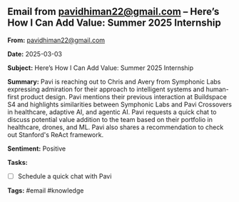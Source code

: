 ## Email from pavidhiman22@gmail.com – Here’s How I Can Add Value: Summer 2025 Internship

**From:** pavidhiman22@gmail.com

**Date:** 2025-03-03

**Subject:** Here’s How I Can Add Value: Summer 2025 Internship

**Summary:**
Pavi is reaching out to Chris and Avery from Symphonic Labs expressing admiration for their approach to intelligent systems and human-first product design. Pavi mentions their previous interaction at Buildspace S4 and highlights similarities between Symphonic Labs and Pavi Crossovers in healthcare, adaptive AI, and agentic AI. Pavi requests a quick chat to discuss potential value addition to the team based on their portfolio in healthcare, drones, and ML. Pavi also shares a recommendation to check out Stanford's ReAct framework.

**Sentiment:** Positive

**Tasks:**
- [ ] Schedule a quick chat with Pavi

**Tags:** #email #knowledge
